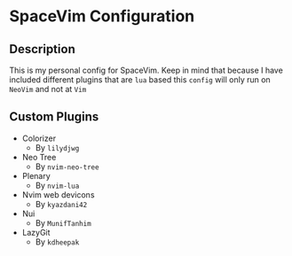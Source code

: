 # SpaceVim Configuration

## Description

This is my personal config for SpaceVim. Keep in mind that because I have included different plugins that are `lua` based this `config`
will only run on `NeoVim` and not at `Vim`

## Custom Plugins

- Colorizer
    - By `lilydjwg`
- Neo Tree
    - By `nvim-neo-tree`
- Plenary
    - By `nvim-lua`
- Nvim web devicons
    - By `kyazdani42`
- Nui
    - By `MunifTanhim`
- LazyGit
    - By `kdheepak`
